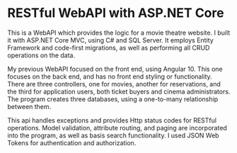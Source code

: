 # RESTful WebAPI with ASP.NET Core

This is a WebAPI which provides the logic for a movie theatre website. I built it with ASP.NET Core MVC, using C# and SQL Server. It employs Entity Framework and code-first migrations, as well as performing all CRUD operations on the data.

My previous WebAPI focused on the front end, using Angular 10. This one focuses on the back end, and has no front end styling or functionality. There are three controllers, one for movies, another for reservations, and the third for application users, both ticket buyers and cinema administrators. The program creates three databases, using a one-to-many relationship between them.

This api handles exceptions and provides Http status codes for RESTful operations. Model validation, attribute routing, and paging are incorporated into the program, as well as basis search functionality. I used JSON Web Tokens for authentication and authorization.
